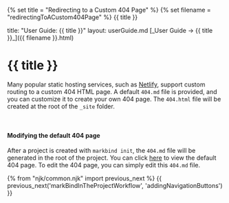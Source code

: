 {% set title = "Redirecting to a Custom 404 Page" %}
{% set filename = "redirectingToACustom404Page" %}
<span id="title" class="d-none">{{ title }}</span>

<frontmatter>
  title: "User Guide: {{ title }}"
  layout: userGuide.md
</frontmatter>

<span id="link" class="d-none">
<md>[_User Guide → {{ title }}_]({{ filename }}.html)</md>
</span>

# {{ title }}

<div class="lead" id="overview">

Many popular static hosting services, such as [Netlify](https://www.netlify.com/), support custom routing to a custom 404 HTML page.
A default `404.md` file is provided, and you can customize it to create your own 404 page.
The `404.html` file will be created at the root of the `_site` folder.
</div>

<br>

#### Modifying the default 404 page
After a project is created with `markbind init`, the `404.md` file will be generated in the root of the project.
You can click [here](/404.html) to view the default 404 page.
To edit the 404 page, you can simply edit this `404.md` file.

{% from "njk/common.njk" import previous_next %}
{{ previous_next('markBindInTheProjectWorkflow', 'addingNavigationButtons') }}
